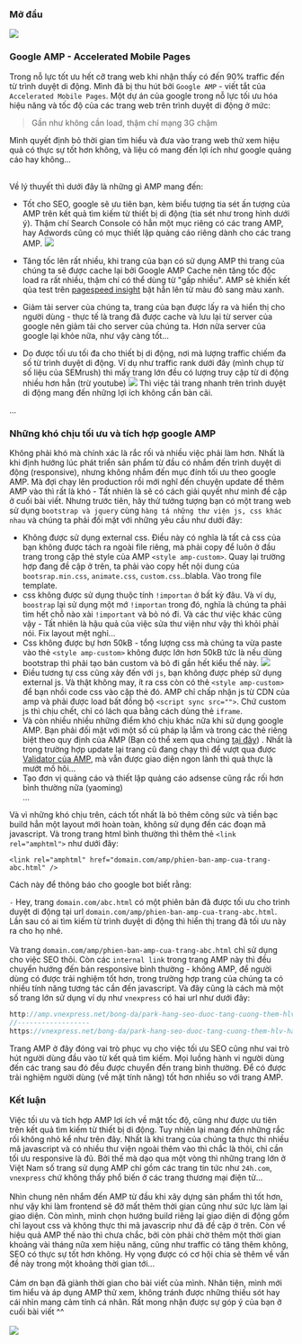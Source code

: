 ### Mở đầu
    
![](https://images.viblo.asia/c640f7d6-46eb-4144-946c-71d9b0e81df6.jpg)
    
### Google AMP - Accelerated Mobile Pages
Trong nỗ lực tốt ưu hết cỡ trang web khi nhận thấy có đến 90% traffic đến từ trình duyệt di động. Mình đã bị thu hút bởi `Google AMP` - viết tắt của ` Accelerated Mobile Pages`. Một dự án của google trong nỗ lực tối ưu hóa hiệu năng và tốc độ của các trang web trên trình duyệt di động ở mức:
> Gần như không cần load, thậm chí mạng 3G chậm

Mình quyết định bỏ thời gian tìm hiểu và đưa vào trang web thử xem hiệu quả có thực sự tốt hơn không, và liệu có mang đến lợi ích như google quảng cáo hay không...

<br/>
Về lý thuyết thì dưới đây là những gì AMP mang đến:

- Tốt cho SEO, google sẽ ưu tiên bạn, kèm biểu tượng tia sét ấn tượng của AMP trên kết quả tìm kiếm từ thiết bị di động (tia sét như trong hình dưới ý). Thậm chí Search Console có hẳn một mục riêng có các trang AMP, hay Adwords cũng có mục thiết lập quảng cáo riêng dành cho các trang AMP.
![](https://images.viblo.asia/c3b6c17f-e6b4-48f5-9006-8cce0a001c74.png)

- Tăng tốc lên rất nhiều, khi trang của bạn có sử dụng AMP thì trang của chúng ta sẽ được cache lại bởi Google AMP Cache nên tăng tốc độc load ra rất nhiều, thậm chí có thể dùng từ "gấp nhiều". AMP sẽ khiến kết qủa test trên [pagespeed insight](https://developers.google.com/speed/pagespeed/insights/?hl=vi) bật hẳn lên từ màu đỏ sang màu xanh.
- Giảm tải server của chúng ta, trang của bạn được lấy ra và hiển thị cho người dùng - thực tế là trang đã được cache và lưu lại từ server của google nên giảm tải cho server của chúng ta. Hơn nữa server của google lại khỏe nữa, như vậy càng tốt...
- Do được tối ưu tối đa cho thiết bị di động, nơi mà lượng traffic chiếm đa số từ trình duyệt di động. 
Ví dụ như traffic rank dưới đây (mình chụp từ số liệu của SEMrush) thì mấy trang lớn đều có lượng truy cập từ di động nhiều hơn hẳn (trừ youtube)
![](https://images.viblo.asia/3aae606e-a624-4f23-9e27-75f871d61f37.png)
Thì việc tải trang nhanh trên trình duyệt di động mang đến những lợi ích không cần bàn cãi.

...

### Những khó chịu tối ưu và tích hợp google AMP 

Không phải khó mà chính xác là rắc rối và nhiều việc phải làm hơn. Nhất là khi định hướng lúc phát triển sản phẩm từ đầu có nhắm đến trình duyệt di động (responsive), nhưng không nhắm đến mục đính tối ưu theo google AMP. Mà đợi chạy lên production rồi mới nghĩ đến chuyện update để thêm AMP vào thì rất là khó - Tất nhiên là sẽ có cách giải quyết như mình đề cập ở cuối bài viết. Nhưng trước tiên, hãy thử tưởng tượng bạn có một trang web sử dụng `bootstrap và jquery` cùng `hàng tá những thư viện js, css khác nhau` và chúng ta phải đối mặt với những yêu cầu như dưới đây:

- Không được sử dụng external css. Điều này có nghĩa là tất cả css của bạn không được tách ra ngoài file riêng, mà phải copy để luôn ở đầu trang trong cặp thẻ style của AMP `<style amp-custom>`. Quay lại trường hợp đang đề cập ở trên, ta phải vào copy hết nội dung của `bootsrap.min.css`, `animate.css`, `custom.css`..blabla. Vào trong file template.
- css không được sử dụng thuộc tính `!importan` ở bất kỳ đâu. Và ví dụ, `boostrap` lại sử dụng một mớ `!importan` trong đó, nghĩa là chúng ta phải tìm hết chỗ nào xài `!important` và bỏ nó đi. Và các thư việc khác cũng vậy - Tất nhiên là hậu quả của việc sửa thư viện như vậy thì khỏi phải nói. Fix layout mệt nghỉ...
- Css không được bự hơn 50kB - tổng lượng css mà chúng ta vừa paste vào thẻ  `<style amp-custom>` không được lớn hơn 50kB  tức là nếu dùng bootstrap thì phải tạo bản custom và bỏ đi gần hết kiểu thế này.
 ![](https://images.viblo.asia/4da7a140-bce7-4d19-81ca-951dc9c1a550.jpeg)
- Điều tương tự css cũng xảy đến với `js`, bạn không được phép sử dụng external js. Và thật không may, ít ra css còn có thẻ  `<style amp-custom>` để bạn nhồi code css vào cặp thẻ đó. AMP chỉ chấp nhận js từ CDN của amp và phải được load bất đồng bộ `<script sync src="">`.  Chứ custom js thì chịu chết, chỉ có lách qua bằng cách dùng thẻ `iframe`.
- Và còn nhiều nhiều những điểm khó chịu khác nữa khi sử dụng google AMP. Bạn phải đối mặt với một số cú pháp lạ lẫm và trong các thẻ riêng biệt theo quy định của AMP (Bạn có thể xem qua chúng [tại đây](https://ampbyexample.com/)) . Nhất là trong trường hợp update lại trang cũ đang chạy thì để vượt qua được [Validator của AMP](https://validator.ampproject.org/), mà vẫn được giao diện ngon lành thì quả thực là mướt mồ hôi...
- Tạo đơn vị quảng cáo và thiết lập quảng cáo adsense cũng rắc rối hơn bình thường nữa (yaoming) <br>
...

Và vì những khó chịu trên, cách tốt nhất là bỏ thêm công sức và tiền bạc build hẳn một layout mới hoàn toàn, không sử dụng đến các đoạn mã javascript. Và trong trang html bình thường thì thêm thẻ  `<link rel="amphtml">` như dưới đây:
```
<link rel="amphtml" href="domain.com/amp/phien-ban-amp-cua-trang-abc.html" />
```
Cách này để thông báo cho google bot biết rằng:

`-` Hey, trang `domain.com/abc.html` có một phiên bản đã được tối ưu cho trình duyệt di động tại url 
`domain.com/amp/phien-ban-amp-cua-trang-abc.html`. Lần sau có ai tìm kiếm từ trình duyệt di động thì hiển thị trang đã tối ưu này ra cho họ nhé.
<br><br>Và trang `domain.com/amp/phien-ban-amp-cua-trang-abc.html` chỉ sử dụng cho việc SEO thôi. Còn các `internal link` trong trang AMP này thì đều chuyển hướng đến bản responsive bình thường - không AMP, để người dùng có được trải nghiệm tốt hơn, trong trường hợp trang của chúng ta có nhiều tính năng tương tác cần đến javascript. Và đây cũng là cách mà một số trang lớn sử dụng ví dụ như `vnexpress` có hai url như dưới đây:
```javascript
http://amp.vnexpress.net/bong-da/park-hang-seo-duoc-tang-cuong-them-hlv-han-quoc-cho-sea-games-3885547.html // Trang đã tối ưu AMP nằm ở subdomain amp.vnexpress.net
//------------------
https://vnexpress.net/bong-da/park-hang-seo-duoc-tang-cuong-them-hlv-han-quoc-cho-sea-games-3885547.html // Trang bình thường
```
Trang AMP ở đây đóng vai trò phục vụ cho việc tối ưu SEO cũng như vai trò hút người dùng đầu vào từ kết quả tìm kiếm. Mọi luồng hành vi người dùng đến các trang sau đó đều được chuyển đến trang bình thường. Để có được trải nghiệm người dùng (về mặt tính năng) tốt hơn nhiều so với trang AMP.
### Kết luận
Việc tối ưu và tích hợp AMP lợi ích về mặt tốc độ, cũng như được ưu tiên trên kết quả tìm kiếm từ thiết bị di động. Tuy nhiên lại mang đến những rắc rối không nhỏ kể như trên đây. Nhất là khi trang của chúng ta thực thi nhiều mã javascript và có nhiều thư viện ngoài thêm vào thì chắc là thôi, chỉ cần tối ưu responsive là đủ. Bởi thế mà dạo qua một vòng thì những trang lớn ở Việt Nam số trang sử dụng AMP chỉ gồm các trang tin tức như `24h.com`, `vnexpress` chứ không thấy phổ biến ở các trang thương mại điện tử...
<br><br>
Nhìn chung nên nhắm đến AMP từ đầu khi xây dựng sản phẩm thì tốt hơn, như vậy khi làm frontend sẽ đỡ mất thêm thời gian cũng như sức lực làm lại giao diện. Còn mình, mình chọn hướng build riêng lại giao diện di động gồm chỉ layout css và không thực thi mã javascrip như đã đề cập ở trên. Còn về hiệu quả AMP thế nào thì chưa chắc, bởi còn phải chờ thêm một thời gian khoảng vài tháng nữa xem hiệu năng, cũng như traffic có tăng thêm không, SEO có thực sự tốt hơn không. Hy vọng được có cơ hội chia sẻ thêm về vấn đề này trong một khoảng thời gian tới... 
<br><br>
Cảm ơn bạn đã giành thời gian cho bài viết của mình. Nhân tiện, mình mới tìm hiểu và áp dụng AMP thử xem, không tránh được những thiếu sót hay cái nhìn mang cảm tính cá nhân. Rất mong nhận được sự góp ý của bạn ở cuối bài viết ^^ <br><br>
![](https://i.imgur.com/3Q686p3.gif)
